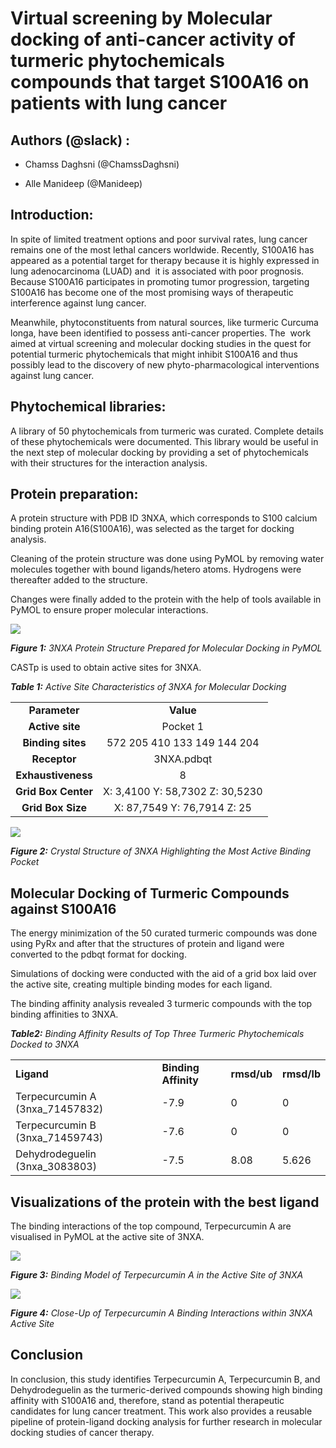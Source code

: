 <!--StartFragment-->

# Virtual screening by Molecular docking of anti-cancer activity of turmeric phytochemicals compounds that target S100A16 on patients with lung cancer

## Authors (@slack) :

- Chamss Daghsni (@ChamssDaghsni)

- Alle Manideep (@Manideep) 

## Introduction:

In spite of limited treatment options and poor survival rates, lung cancer remains one of the most lethal cancers worldwide. Recently, S100A16 has appeared as a potential target for therapy because it is highly expressed in lung adenocarcinoma (LUAD) and  it is associated with poor prognosis. Because S100A16 participates in promoting tumor progression, targeting S100A16 has become one of the most promising ways of therapeutic interference against lung cancer.

Meanwhile, phytoconstituents from natural sources, like turmeric Curcuma longa, have been identified to possess anti-cancer properties. The  work aimed at virtual screening and molecular docking studies in the quest for potential turmeric phytochemicals that might inhibit S100A16 and thus possibly lead to the discovery of new phyto-pharmacological interventions against lung cancer.

## Phytochemical libraries:

A library of 50 phytochemicals from turmeric was curated. Complete details of these phytochemicals were documented. This library would be useful in the next step of molecular docking by providing a set of phytochemicals with their structures for the interaction analysis.

## Protein preparation:

A protein structure with PDB ID 3NXA, which corresponds to S100 calcium binding protein A16(S100A16), was selected as the target for docking analysis.

Cleaning of the protein structure was done using PyMOL by removing water molecules together with bound ligands/hetero atoms. Hydrogens were thereafter added to the structure.

Changes were finally added to the protein with the help of tools available in PyMOL to ensure proper molecular interactions.

![](https://lh7-rt.googleusercontent.com/docsz/AD_4nXcrY8POJuNd7UNaSmuTPFTMxacc2Luv62Z5KPqKCN4OZskRGCV3FyVfc4kOMKnEuY_HY7BTiPVbN-AD-_ixYaiRuYgJgD9V0pyisRtY2m9ik-lCJ8hORaB1RHsgCZVLSqCgJtAMS96cZMiGkW8UU_hLuj42?key=sPTx3fOf_JHU4MjjphSNgA)

**_Figure 1:_** _3NXA Protein Structure Prepared for Molecular Docking in PyMOL_

CASTp is used to obtain active sites for 3NXA.

**_Table 1:_** _Active Site Characteristics of 3NXA for Molecular Docking_

|                     |                                 |
| :-----------------: | :-----------------------------: |
|    **Parameter**    |            **Value**            |
|   **Active site**   |             Pocket 1            |
|  **Binding sites**  |   572 205 410 133 149 144 204   |
|     **Receptor**    |            3NXA.pdbqt           |
|  **Exhaustiveness** |                8                |
| **Grid Box Center** | X: 3,4100 Y: 58,7302 Z: 30,5230 |
|  **Grid Box Size**  |    X: 87,7549 Y: 76,7914 Z: 25  |

![](https://lh7-rt.googleusercontent.com/docsz/AD_4nXeIxCUHfZNMoth9EyfiasFD0FC9XKPE-KnSe0KYW7bqOd6sLfZAOTVdV1QL5aHVU2UE8fjUjTxBfGA1bXj0Xv5Gocpts22rLd-urvfumhlXsyFmD3AfuTVrKzaevt8PQ68xcDDOPyzzffzuyIs1YfZLLc4?key=sPTx3fOf_JHU4MjjphSNgA)

**_Figure 2:_** _Crystal Structure of 3NXA Highlighting the Most Active Binding Pocket_

## Molecular Docking of Turmeric Compounds against S100A16

The energy minimization of the 50 curated turmeric compounds was done using PyRx and after that the structures of protein and ligand were converted to the pdbqt format for docking.

Simulations of docking were conducted with the aid of a grid box laid over the active site, creating multiple binding modes for each ligand.

The binding affinity analysis revealed 3 turmeric compounds with the top binding affinities to 3NXA.

**_Table2:_** _Binding Affinity Results of Top Three Turmeric Phytochemicals Docked to 3NXA_

|                                   |                      |             |             |
| --------------------------------- | -------------------- | ----------- | ----------- |
| **Ligand**                        | **Binding Affinity** | **rmsd/ub** | **rmsd/lb** |
| Terpecurcumin A (3nxa\_71457832)  | -7.9                 | 0           | 0           |
| Terpecurcumin B (3nxa\_71459743)  | -7.6                 | 0           | 0           |
| Dehydrodeguelin (3nxa\_3083803)   | -7.5                 | 8.08        | 5.626       |


## Visualizations of the protein with the best ligand 

The binding interactions of the top compound, Terpecurcumin A are visualised in PyMOL at the active site of 3NXA.

![](https://lh7-rt.googleusercontent.com/docsz/AD_4nXc2_Jqzd52EbF58A-beZbYkI-FfpZBkJd3n0UybLXkiLNEkFpsodgZPVVQ9vUWXJixJOwYMPNsAn8V4F4MHICYq5kDt9OUMLh3fLJHs8rFDXwXZlgdVvYMZmtZ4lmU1Zm5VihJZm-W-4QHAZ_eRvPey2Z2i?key=sPTx3fOf_JHU4MjjphSNgA)

**_Figure 3:_** _Binding Model of Terpecurcumin A in the Active Site of 3NXA_

![](https://lh7-rt.googleusercontent.com/docsz/AD_4nXcTR-SFKoiDKHj0ALpAVhCOXHHjT8K7R6b9UXa1QOnLCN28kiEFukQOUWZSACAPdRcUwKDOmW4Y8-tH_1YmT1YEzRq52yf9S7yu9DsFvuS-n_hEE7uhpfDpw-Cbyy7reL7blblqpCmElft_zdcinGt0CemA?key=sPTx3fOf_JHU4MjjphSNgA)

**_Figure 4:_** _Close-Up of Terpecurcumin A Binding Interactions within 3NXA Active Site_

## Conclusion 

In conclusion, this study identifies Terpecurcumin A, Terpecurcumin B, and Dehydrodeguelin as the turmeric-derived compounds showing high binding affinity with S100A16 and, therefore, stand as potential therapeutic candidates for lung cancer treatment. This work also provides a reusable pipeline of protein-ligand docking analysis for further research in molecular docking studies of cancer therapy.


<!--EndFragment-->
